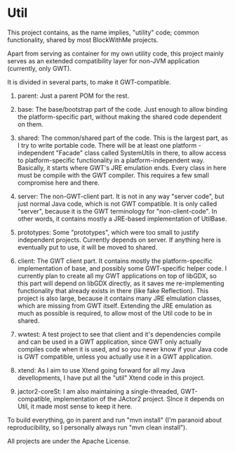 Util
====

This project contains, as the name implies, "utility" code;
common functionality, shared by most BlockWithMe projects.

Apart from serving as container for my own utility code, this project mainly
serves as an extended compatibility layer for non-JVM application (currently,
only GWT).

It is divided in several parts, to make it GWT-compatible.

1) parent: Just a parent POM for the rest.

2) base: The base/bootstrap part of the code. Just enough to allow binding
   the platform-specific part, without making the shared code dependent on them.

3) shared: The common/shared part of the code. This is the largest part,
   as I try to write portable code. There will be at least one platform
   -independent "Facade" class called SystemUtils in there, to allow access to
   platform-specific functionality in a platform-independent way. Basically, it
   starts where GWT's JRE emulation ends. Every class in here must be compile
   with the GWT compiler. This requires a few small compromise here and there.

4) server: The non-GWT-client part. It is not in any way "server code",
   but just normal Java code, which is not GWT compatible. It is only called
   "server", because it is the GWT terminology for "non-client-code". In other
   words, it contains mostly a JRE-based implementation of UtilBase.

5) prototypes: Some "prototypes", which were too small to justify
   independent projects. Currently depends on server. If anything here is
   eventually put to use, it will be moved to shared.

6) client: The GWT client part. It contains mostly the platform-specific
   implementation of base, and possibly some GWT-specific helper code.
   I currently plan to create all my GWT applications on top of libGDX, so this
   part will depend on libGDX directly, as it saves me re-implementing
   functionality that already exists in there (like fake Reflection). This
   project is also large, because it contains many JRE elmulation classes, which
   are missing from GWT itself. Extending the JRE emulation as much as possible
   is required, to allow most of the Util code to be in shared.

7) wwtest: A test project to see that client and it's dependencies compile and
   can be used in a GWT application, since GWT only actually compiles code when
   it is used, and so you never know if your Java code is GWT compatible, unless
   you actually use it in a GWT application.

8) xtend: As I aim to use Xtend going forward for all my Java devellopments,
   I have put all the "util" Xtend code in this project.

9) jactor2-coreSt: I am also maintaining a single-threaded, GWT-compatible,
   implementation of the JActor2 project. SInce it depends on Util, it made
   most sense to keep it here.

To build everything, go in parent and run "mvn install" (I'm paranoid
about reproducibility, so I personally always run "mvn clean install").

All projects are under the Apache License.
